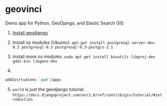 # geovinci
Demo app for Python, GeoDjango, and Elastic Search GIS

1. [Install geodjango](https://docs.djangoproject.com/en/1.8/ref/contrib/gis/install/)

2. Install os modules (Ubuntu): `apt-get install postgresql-server-dev-9.3 postgresql-9.3 postgresql-9.3-postgis-2.1`

3. Install more os modules: `sudo apt-get install binutils libproj-dev gdal-bin libgeos-dev`

4. 
```bash
add2virtualenv `pwd`/apps
```

5. `world` is just the geodjango tutorial: `https://docs.djangoproject.com/en/1.8/ref/contrib/gis/tutorial/#introduction`


